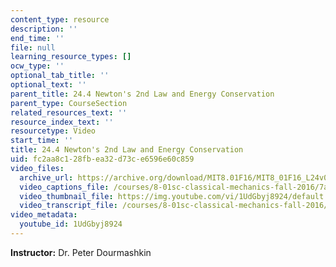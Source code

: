 ```yaml
---
content_type: resource
description: ''
end_time: ''
file: null
learning_resource_types: []
ocw_type: ''
optional_tab_title: ''
optional_text: ''
parent_title: 24.4 Newton's 2nd Law and Energy Conservation
parent_type: CourseSection
related_resources_text: ''
resource_index_text: ''
resourcetype: Video
start_time: ''
title: 24.4 Newton's 2nd Law and Energy Conservation
uid: fc2aa8c1-28fb-ea32-d73c-e6596e60c859
video_files:
  archive_url: https://archive.org/download/MIT8.01F16/MIT8_01F16_L24v04_360p.mp4
  video_captions_file: /courses/8-01sc-classical-mechanics-fall-2016/7a671d43766e5e708535e883ef6bbfa0_1UdGbyj8924.vtt
  video_thumbnail_file: https://img.youtube.com/vi/1UdGbyj8924/default.jpg
  video_transcript_file: /courses/8-01sc-classical-mechanics-fall-2016/f9efcd91d260a2718738956f2aae2871_1UdGbyj8924.pdf
video_metadata:
  youtube_id: 1UdGbyj8924
---
```


**Instructor:** Dr. Peter Dourmashkin